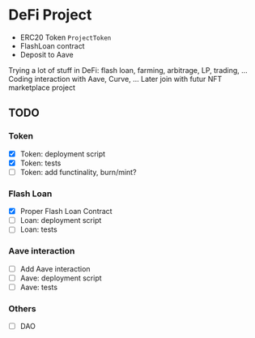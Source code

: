 # DeFi Project

- ERC20 Token `ProjectToken` 
- FlashLoan contract 
- Deposit to Aave 


Trying a lot of stuff in DeFi: flash loan, farming, arbitrage, LP, trading, ...
Coding interaction with Aave, Curve, ...
Later join with futur NFT marketplace project


## TODO

### Token
- [x] Token: deployment script
- [x] Token: tests
- [ ] Token: add functinality, burn/mint?

### Flash Loan
- [x] Proper Flash Loan Contract
- [ ] Loan: deployment script
- [ ] Loan: tests

### Aave interaction

- [ ] Add Aave interaction
- [ ] Aave: deployment script
- [ ] Aave: tests

### Others
- [ ] DAO

